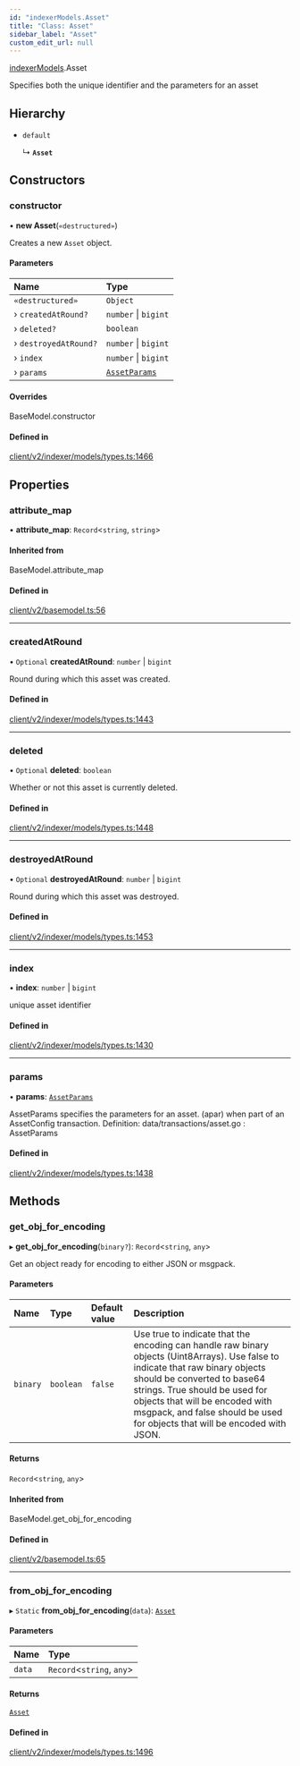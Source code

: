 ```yaml
---
id: "indexerModels.Asset"
title: "Class: Asset"
sidebar_label: "Asset"
custom_edit_url: null
---
```


[indexerModels](../namespaces/erModels).Asset

Specifies both the unique identifier and the parameters for an asset

## Hierarchy

- `default`

  ↳ **`Asset`**

## Constructors

### constructor

• **new Asset**(`«destructured»`)

Creates a new `Asset` object.

#### Parameters

| Name | Type |
| :------ | :------ |
| `«destructured»` | `Object` |
| › `createdAtRound?` | `number` \| `bigint` |
| › `deleted?` | `boolean` |
| › `destroyedAtRound?` | `number` \| `bigint` |
| › `index` | `number` \| `bigint` |
| › `params` | [`AssetParams`](erModels.AssetParams) |

#### Overrides

BaseModel.constructor

#### Defined in

[client/v2/indexer/models/types.ts:1466](https://github.com/joe-p/js-algorand-sdk/blob/6a3021f/src/client/v2/indexer/models/types.ts#L1466)

## Properties

### attribute\_map

• **attribute\_map**: `Record`<`string`, `string`\>

#### Inherited from

BaseModel.attribute\_map

#### Defined in

[client/v2/basemodel.ts:56](https://github.com/joe-p/js-algorand-sdk/blob/6a3021f/src/client/v2/basemodel.ts#L56)

___

### createdAtRound

• `Optional` **createdAtRound**: `number` \| `bigint`

Round during which this asset was created.

#### Defined in

[client/v2/indexer/models/types.ts:1443](https://github.com/joe-p/js-algorand-sdk/blob/6a3021f/src/client/v2/indexer/models/types.ts#L1443)

___

### deleted

• `Optional` **deleted**: `boolean`

Whether or not this asset is currently deleted.

#### Defined in

[client/v2/indexer/models/types.ts:1448](https://github.com/joe-p/js-algorand-sdk/blob/6a3021f/src/client/v2/indexer/models/types.ts#L1448)

___

### destroyedAtRound

• `Optional` **destroyedAtRound**: `number` \| `bigint`

Round during which this asset was destroyed.

#### Defined in

[client/v2/indexer/models/types.ts:1453](https://github.com/joe-p/js-algorand-sdk/blob/6a3021f/src/client/v2/indexer/models/types.ts#L1453)

___

### index

• **index**: `number` \| `bigint`

unique asset identifier

#### Defined in

[client/v2/indexer/models/types.ts:1430](https://github.com/joe-p/js-algorand-sdk/blob/6a3021f/src/client/v2/indexer/models/types.ts#L1430)

___

### params

• **params**: [`AssetParams`](erModels.AssetParams)

AssetParams specifies the parameters for an asset.
(apar) when part of an AssetConfig transaction.
Definition:
data/transactions/asset.go : AssetParams

#### Defined in

[client/v2/indexer/models/types.ts:1438](https://github.com/joe-p/js-algorand-sdk/blob/6a3021f/src/client/v2/indexer/models/types.ts#L1438)

## Methods

### get\_obj\_for\_encoding

▸ **get_obj_for_encoding**(`binary?`): `Record`<`string`, `any`\>

Get an object ready for encoding to either JSON or msgpack.

#### Parameters

| Name | Type | Default value | Description |
| :------ | :------ | :------ | :------ |
| `binary` | `boolean` | `false` | Use true to indicate that the encoding can handle raw binary objects (Uint8Arrays). Use false to indicate that raw binary objects should be converted to base64 strings. True should be used for objects that will be encoded with msgpack, and false should be used for objects that will be encoded with JSON. |

#### Returns

`Record`<`string`, `any`\>

#### Inherited from

BaseModel.get\_obj\_for\_encoding

#### Defined in

[client/v2/basemodel.ts:65](https://github.com/joe-p/js-algorand-sdk/blob/6a3021f/src/client/v2/basemodel.ts#L65)

___

### from\_obj\_for\_encoding

▸ `Static` **from_obj_for_encoding**(`data`): [`Asset`](erModels.Asset)

#### Parameters

| Name | Type |
| :------ | :------ |
| `data` | `Record`<`string`, `any`\> |

#### Returns

[`Asset`](erModels.Asset)

#### Defined in

[client/v2/indexer/models/types.ts:1496](https://github.com/joe-p/js-algorand-sdk/blob/6a3021f/src/client/v2/indexer/models/types.ts#L1496)
